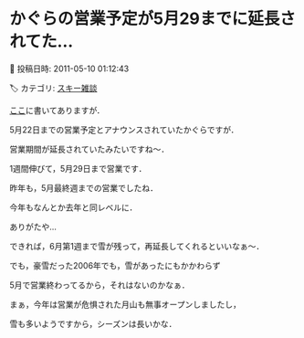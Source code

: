 # かぐらの営業予定が5月29までに延長されてた…

📅 投稿日時: 2011-05-10 01:12:43

🏷️ カテゴリ: [スキー雑談](c1f9d2cb7478308da16419928ea3945e9.md)

[ここ](http://blog.princehotels.co.jp/ski/kagura/020498.php)に書いてありますが．





5月22日までの営業予定とアナウンスされていたかぐらですが．


営業期間が延長されていたみたいですね～．


1週間伸びて，5月29日まで営業です．





昨年も，5月最終週までの営業でしたね．


今年もなんとか去年と同レベルに．


ありがたや…





できれば，6月第1週まで雪が残って，再延長してくれるといいなぁ～．


でも，豪雪だった2006年でも，雪があったにもかかわらず


5月で営業終わってるから，それはないのかなぁ．





まぁ，今年は営業が危惧された月山も無事オープンしましたし，


雪も多いようですから，シーズンは長いかな．
